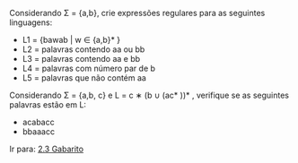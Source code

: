 Considerando Σ = {a,b}, crie expressões regulares para as seguintes linguagens: 

- L1 = {bawab | w ∈ {a,b}* } 
- L2 = palavras contendo aa ou bb 
- L3 = palavras contendo aa e bb 
- L4 = palavras com número par de b 
- L5 = palavras que não contém aa

Considerando Σ = {a,b, c} e L = c ∗ (b ∪ (ac* ))* , verifique se as seguintes palavras estão em L: 

- acabacc 
- bbaaacc

Ir para: [2.3 Gabarito](3-gabarito-ER.md)